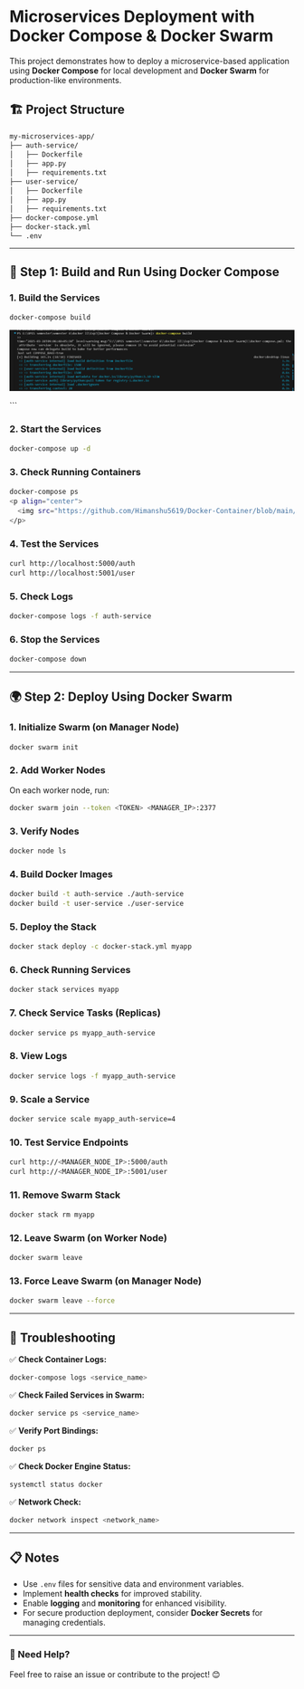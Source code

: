 
# Microservices Deployment with Docker Compose & Docker Swarm

This project demonstrates how to deploy a microservice-based application using **Docker Compose** for local development and **Docker Swarm** for production-like environments.

## 🏗️ Project Structure
```
my-microservices-app/
├── auth-service/
│   ├── Dockerfile
│   ├── app.py
│   ├── requirements.txt
├── user-service/
│   ├── Dockerfile
│   ├── app.py
│   ├── requirements.txt
├── docker-compose.yml
├── docker-stack.yml
└── .env
```

---

## 🚀 Step 1: Build and Run Using Docker Compose

### 1. **Build the Services**
```bash
docker-compose build
```
<p align="center">
  <img src="https://github.com/Himanshu5619/Docker-Container/blob/main/Exp7(Docker%20Compose%20%26%20Docker%20Swarm)/SS/Screenshot%202025-03-28%20094901.png" alt="Build the Services">
</p>
```

### 2. **Start the Services**
```bash
docker-compose up -d
```

### 3. **Check Running Containers**
```bash
docker-compose ps
<p align="center">
  <img src="https://github.com/Himanshu5619/Docker-Container/blob/main/Exp7(Docker%20Compose%20%26%20Docker%20Swarm)/SS/Screenshot%202025-03-28%20095556.png" alt="Build the Services">
</p>
```

### 4. **Test the Services**
```bash
curl http://localhost:5000/auth
curl http://localhost:5001/user
```

### 5. **Check Logs**
```bash
docker-compose logs -f auth-service
```

### 6. **Stop the Services**
```bash
docker-compose down
```

---

## 🌍 Step 2: Deploy Using Docker Swarm

### 1. **Initialize Swarm (on Manager Node)**
```bash
docker swarm init
```

### 2. **Add Worker Nodes**
On each worker node, run:
```bash
docker swarm join --token <TOKEN> <MANAGER_IP>:2377
```

### 3. **Verify Nodes**
```bash
docker node ls
```

### 4. **Build Docker Images**
```bash
docker build -t auth-service ./auth-service
docker build -t user-service ./user-service
```

### 5. **Deploy the Stack**
```bash
docker stack deploy -c docker-stack.yml myapp
```

### 6. **Check Running Services**
```bash
docker stack services myapp
```

### 7. **Check Service Tasks (Replicas)**
```bash
docker service ps myapp_auth-service
```

### 8. **View Logs**
```bash
docker service logs -f myapp_auth-service
```

### 9. **Scale a Service**
```bash
docker service scale myapp_auth-service=4
```

### 10. **Test Service Endpoints**
```bash
curl http://<MANAGER_NODE_IP>:5000/auth
curl http://<MANAGER_NODE_IP>:5001/user
```

### 11. **Remove Swarm Stack**
```bash
docker stack rm myapp
```

### 12. **Leave Swarm (on Worker Node)**
```bash
docker swarm leave
```

### 13. **Force Leave Swarm (on Manager Node)**
```bash
docker swarm leave --force
```

---

## 🔎 Troubleshooting

✅ **Check Container Logs:**
```bash
docker-compose logs <service_name>
```

✅ **Check Failed Services in Swarm:**
```bash
docker service ps <service_name>
```

✅ **Verify Port Bindings:**
```bash
docker ps
```

✅ **Check Docker Engine Status:**
```bash
systemctl status docker
```

✅ **Network Check:**
```bash
docker network inspect <network_name>
```

---

## 📋 Notes
- Use `.env` files for sensitive data and environment variables.
- Implement **health checks** for improved stability.
- Enable **logging** and **monitoring** for enhanced visibility.
- For secure production deployment, consider **Docker Secrets** for managing credentials.

---

### 🚨 Need Help?
Feel free to raise an issue or contribute to the project! 😊

